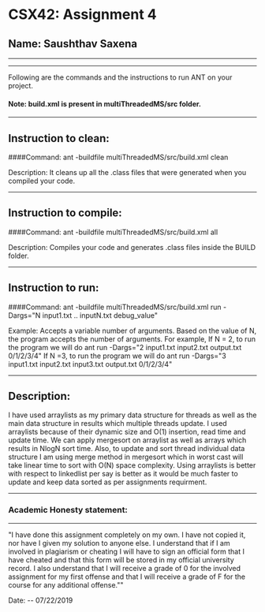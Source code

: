 # CSX42: Assignment 4
## Name: Saushthav Saxena

-----------------------------------------------------------------------
-----------------------------------------------------------------------


Following are the commands and the instructions to run ANT on your project.
#### Note: build.xml is present in multiThreadedMS/src folder.

-----------------------------------------------------------------------
## Instruction to clean:

####Command: 
ant -buildfile multiThreadedMS/src/build.xml clean

Description: It cleans up all the .class files that were generated when you
compiled your code.

-----------------------------------------------------------------------
## Instruction to compile:

####Command: ant -buildfile multiThreadedMS/src/build.xml all

Description: Compiles your code and generates .class files inside the BUILD folder.

-----------------------------------------------------------------------
## Instruction to run:

####Command: 
ant -buildfile multiThreadedMS/src/build.xml run -Dargs="N input1.txt .. inputN.txt debug_value"

Example:
Accepts a variable number of arguments. Based on the value of N, the program accepts the number of arguments. For example,
If N = 2, to run the program we will do ant run -Dargs="2 input1.txt input2.txt output.txt 0/1/2/3/4"
If N =3, to run the program we will do ant run -Dargs="3 input1.txt input2.txt input3.txt output.txt 0/1/2/3/4"


-----------------------------------------------------------------------
## Description:

I have used arraylists as my primary data structure for threads as well as the main data structure in
results which multiple threads update. I used arraylists because of their dynamic size and O(1) insertion, read time and update time. We can apply mergesort on arraylist as well as arrays which results in NlogN sort time. Also, to update and sort thread individual data structure I am using merge method in mergesort which in worst cast will take linear time to sort with O(N) space complexity.
Using arraylists is better with respect to linkedlist per say is better as it would be much faster to update and keep data sorted as per assignments requirment.

-----------------------------------------------------------------------
### Academic Honesty statement:
-----------------------------------------------------------------------

"I have done this assignment completely on my own. I have not copied
it, nor have I given my solution to anyone else. I understand that if
I am involved in plagiarism or cheating I will have to sign an
official form that I have cheated and that this form will be stored in
my official university record. I also understand that I will receive a
grade of 0 for the involved assignment for my first offense and that I
will receive a grade of F for the course for any additional
offense.""

Date: -- 07/22/2019
